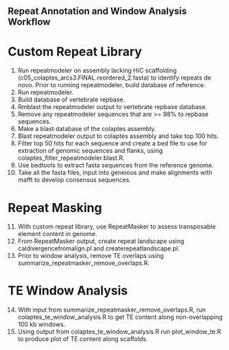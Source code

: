 ## Repeat Annotation and Window Analysis Workflow

# Custom Repeat Library

1. Run repeatmodeler on assembly lacking HiC scaffolding (c05_colaptes_arcs3.FINAL.reordered_2.fasta) to identify repeats de novo. Prior to running repeatmodeler, build database of reference. 
2. Run repeatmodeler. 
3. Build database of vertebrate repbase. 
4. Rmblast the repeatmodeler output to vertebrate repbase database. 
5. Remove any repeatmodeler sequences that are >= 98% to repbase sequences. 
6. Make a blast database of the colaptes assembly. 
7. Blast repeatmodeler output to colaptes assembly and take top 100 hits. 
8. Filter top 50 hits for each sequence and create a bed file to use for extraction of genomic sequences and flanks, using colaptes_filter_repeatmodeler.blast.R. 
9. Use bedtools to extract fasta sequences from the reference genome. 
10. Take all the fasta files, input into geneious and make alignments with mafft to develop consensus sequences. 

# Repeat Masking

11. With custom repeat library, use RepeatMasker to assess transposable element content in genome. 
12. From RepeatMasker output, create repeat landscape using caldivergencefromalign.pl and createrepeatlandscape.pl. 
13. Prior to window analysis, remove TE overlaps using summarize_repeatmasker_remove_overlaps.R. 

# TE Window Analysis

14. With input from summarize_repeatmasker_remove_overlaps.R, run colaptes_te_window_analysis.R to get TE content along non-overlapping 100 kb windows. 
15. Using output from colaptes_te_window_analysis.R run plot_window_te.R to produce plot of TE content along scaffolds. 
